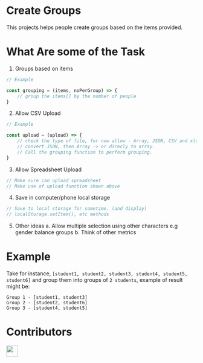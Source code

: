 # Create Groups

This projects helps people create groups based on the items provided.


# What Are some of the Task 

1. Groups based on items 

```javascript
// Example

const grouping = (items, noPerGroup) => {
    // group the items[] by the number of people
}
```

2. Allow CSV Upload 

```javascript
// Example

const upload = (upload) => {
    // check the type of file, for now allow - Array, JSON, CSV and xls
    // convert JSON, then Array -> or direcly to array.
    // Call the grouping function to perform grouping.
}

```

3. Allow Spreadsheet Upload 

```javascript
// Make sure can upload spreadsheet 
// Make use of upload function shown above

```

4. Save in computer/phone local storage

```javascript
// Save to local storage for sometime. (and display)
// localStorage.setItem(), etc methods

```


5. Other ideas 
    a. Allow multiple selection using other characters e.g gender balance groups
    b. Think of other metrics

# Example 


Take for instance, `[student1, student2, student3, student4, student5, student6]` and group them into groups of `2 students`, example of result might be:
```
Group 1 - [student1, student3]
Group 2 - [student2, student6]
Group 3 - [student4, student5]
```

# Contributors 

<a href="https://github.com/momi-foundation-coding/create-groups/graphs/contributors">
  <img src="https://contrib.rocks/image?repo=momi-foundation-coding/create-groups" width="30" />
</a>
